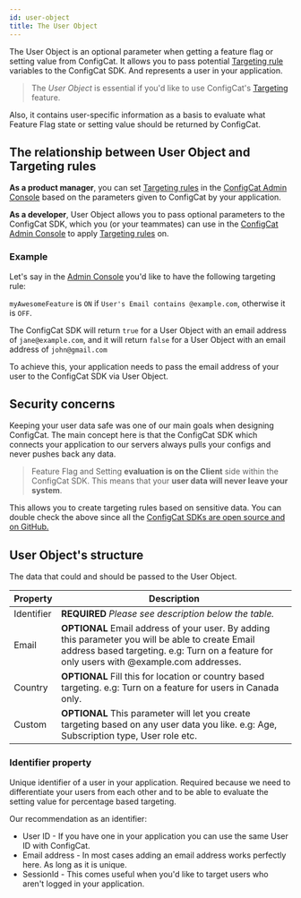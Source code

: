 ```yaml
---
id: user-object
title: The User Object
---
```


The User Object is an optional parameter when getting a feature flag or setting value from ConfigCat. 
It allows you to pass potential [Targeting rule](advanced/targeting.md) variables to the ConfigCat SDK.
And represents a user in your application. 

>The *User Object* is essential if you'd like to use ConfigCat's [Targeting](advanced/targeting.md) feature.

Also, it contains user-specific information as a basis to evaluate what Feature Flag state or setting value should be returned by ConfigCat.

## The relationship between User Object and Targeting rules

**As a product manager**, you can set [Targeting rules](advanced/targeting.md) in the <a href="https://configcat.com/App" target="_blank">ConfigCat Admin Console</a> based on the parameters given to ConfigCat by your application.

**As a developer**, User Object allows you to pass optional parameters to the ConfigCat SDK, which you (or your teammates) can use in the <a href="https://configcat.com/App" target="_blank">ConfigCat Admin Console</a> to apply [Targeting rules](advanced/targeting.md) on.

### Example
Let's say in the <a href="https://configcat.com/App" target="_blank">Admin Console</a> you'd like to have the following targeting rule:

`myAwesomeFeature` is `ON` if `User's Email contains @example.com`, otherwise it is `OFF`.

The ConfigCat SDK will return `true` for a User Object with an email address of `jane@example.com`, and it will return `false` for a User Object with an email address of `john@gmail.com`

To achieve this, your application needs to pass the email address of your user to the ConfigCat SDK via User Object.

## Security concerns
Keeping your user data safe was one of our main goals when designing ConfigCat. The main concept here is that the ConfigCat SDK which connects your application to our servers always pulls your configs and never pushes back any data.

>Feature Flag and Setting **evaluation is on the Client** side within the ConfigCat SDK. This means that your **user data will never leave your system**. 

This allows you to create targeting rules based on sensitive data.
You can double check the above since all the <a href="https://github.com/configcat" target="_blank">ConfigCat SDKs are open source and on GitHub.</a>

## User Object's structure

The data that could and should be passed to the User Object.

Property|Description
---|---
Identifier|**REQUIRED** *Please see description below the table.*
Email|**OPTIONAL** Email address of your user. By adding this parameter you will be able to create Email address based targeting. e.g: Turn on a feature for only users with @example.com addresses.
Country|**OPTIONAL** Fill this for location or country based targeting. e.g: Turn on a feature for users in Canada only.
Custom|**OPTIONAL** This parameter will let you create targeting based on any user data you like. e.g: Age, Subscription type, User role etc.

### Identifier property
Unique identifier of a user in your application. Required because we need to differentiate your users  from each other and to be able to evaluate the setting value for percentage based targeting.

Our recommendation as an identifier:
- User ID - If you have one in your application you can use the same User ID with ConfigCat.
- Email address - In most cases adding an email address works perfectly here. As long as it is unique.
- SessionId - This comes useful when you'd like to target users who aren't logged in your application.




